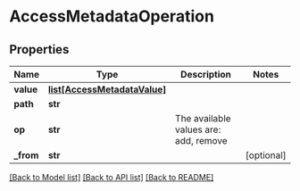 # AccessMetadataOperation


## Properties
Name | Type | Description | Notes
------------ | ------------- | ------------- | -------------
**value** | [**list[AccessMetadataValue]**](AccessMetadataValue.md) |  | 
**path** | **str** |  | 
**op** | **str** | The available values are: add, remove | 
**_from** | **str** |  | [optional] 

[[Back to Model list]](../README.md#documentation-for-models) [[Back to API list]](../README.md#documentation-for-api-endpoints) [[Back to README]](../README.md)


